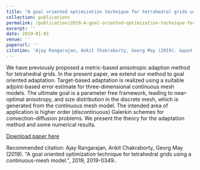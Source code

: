 ```yaml
---
title: "A goal oriented optimization technique for tetrahedral grids using a continuous-mesh model"
collection: publications
permalink: /publication/2019-A-goal-oriented-optimization-technique-for-tetrahedral-grids-using-a-continuous-mesh-model"
excerpt: ''
date: 2019-01-01
venue: ''
paperurl: ''
citation: 'Ajay Rangarajan, Ankit Chakraborty, Georg May (2019). &quot;A goal oriented optimization technique for tetrahedral grids using a continuous-mesh model.&quot;, 2019, 2019-0349.'
---
```

We have previously proposed a metric-based anisotropic adaption method for tetrahedral grids. In the present paper, we extend our method to goal oriented adaptation. Target-based adaptation is realized using a suitable adjoint-based error estimate for three-dimensional continuous mesh models. The ultimate goal is a parameter free framework, leading to near- optimal anisotropy, and size distribution in the discrete mesh, which is generated from the continuous mesh model. The intended area of application is higher order (discontinuous) Galerkin schemes for convection-diffusion problems. We present the theory for the adaptation method and some numerical results.

[Download paper here](https://arc.aiaa.org/doi/abs/10.2514/6.2019-0349)

Recommended citation: Ajay Rangarajan, Ankit Chakraborty, Georg May (2019). &quot;A goal oriented optimization technique for tetrahedral grids using a continuous-mesh model.&quot;, 2019, 2019-0349..